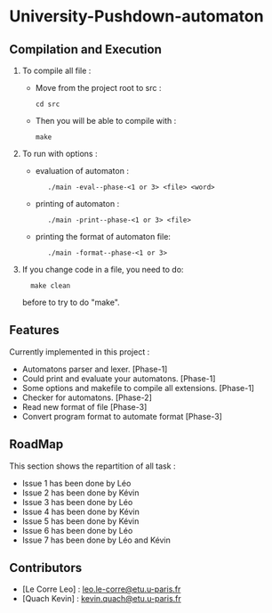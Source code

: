 # University-Pushdown-automaton


## Compilation and Execution

1) To compile all file :

   - Move from the project root to src :
        
         cd src

   - Then you will be able to compile with :    
    
         make

2) To run with options :

   - evaluation of automaton : 

            ./main -eval--phase-<1 or 3> <file> <word>
   
   - printing of automaton : 
   
            ./main -print--phase-<1 or 3> <file>

   - printing the format of automaton file:

            ./main -format--phase-<1 or 3>          

3) If you change code in a file, you need to do:

         make clean
   
   before to try to do "make".

## Features 

Currently implemented in this project :

   - Automatons parser and lexer. [Phase-1]
   - Could print and evaluate your automatons. [Phase-1]
   - Some options and makefile to compile all extensions. [Phase-1]
   - Checker for automatons. [Phase-2]
   - Read new format of file [Phase-3]
   - Convert program format to automate format [Phase-3]
   

## RoadMap

This section shows the repartition of all task :

   - Issue 1 has been done by Léo
   - Issue 2 has been done by Kévin
   - Issue 3 has been done by Léo
   - Issue 4 has been done by Kévin
   - Issue 5 has been done by Kévin
   - Issue 6 has been done by Léo
   - Issue 7 has been done by Léo and Kévin


## Contributors

- [Le Corre Leo] : leo.le-corre@etu.u-paris.fr 
- [Quach Kevin] : kevin.quach@etu.u-paris.fr